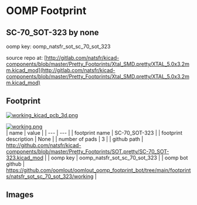 # OOMP Footprint  
## SC-70_SOT-323  by none  
  
oomp key: oomp_natsfr_sot_sc_70_sot_323  
  
source repo at: [http://gitlab.com/natsfr/kicad-components/blob/master/Pretty_Footprints/Xtal_SMD.pretty/XTAL_5.0x3.2mm.kicad_mod](http://gitlab.com/natsfr/kicad-components/blob/master/Pretty_Footprints/Xtal_SMD.pretty/XTAL_5.0x3.2mm.kicad_mod)  
## Footprint  
  
[![working_kicad_pcb_3d.png](working_kicad_pcb_3d_600.png)](working_kicad_pcb_3d.png)  
  
[![working.png](working_600.png)](working.png)  
| name | value | 
| --- | --- | 
| footprint name | SC-70_SOT-323 | 
| footprint description | None | 
| number of pads | 3 | 
| github path | http://github.com/natsfr/kicad-components/blob/master/Pretty_Footprints/SOT.pretty/SC-70_SOT-323.kicad_mod | 
| oomp key | oomp_natsfr_sot_sc_70_sot_323 | 
| oomp bot github | https://github.com/oomlout/oomlout_oomp_footprint_bot/tree/main/footprints/natsfr_sot_sc_70_sot_323/working | 
## Images  
